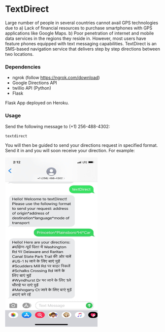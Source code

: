# TextDirect

Large number of people in several countries cannot avail GPS technologies due to 
a) Lack of financial resources to purchase smartphones with GPS applications like Google Maps.
b) Poor penetration of internet and mobile data services in the regions they reside in.
However, most users have feature phones equipped with text messaging capabilities. TextDirect is an SMS-based navigation service that delivers step by step directions between two locations.


### Dependencies

- ngrok (follow https://ngrok.com/download)
- Google Directions API 
- twillio API (Python)
- Flask

Flask App deployed on Heroku.

### Usage

Send the following message to (+1) 256-488-4302:
  
```
textdirect
```

You will then be guided to send your directions request in specified format. Send it in and you will soon receive your direction. For example:

<img src="images/screenshot.jpg" width="300" height="550">



